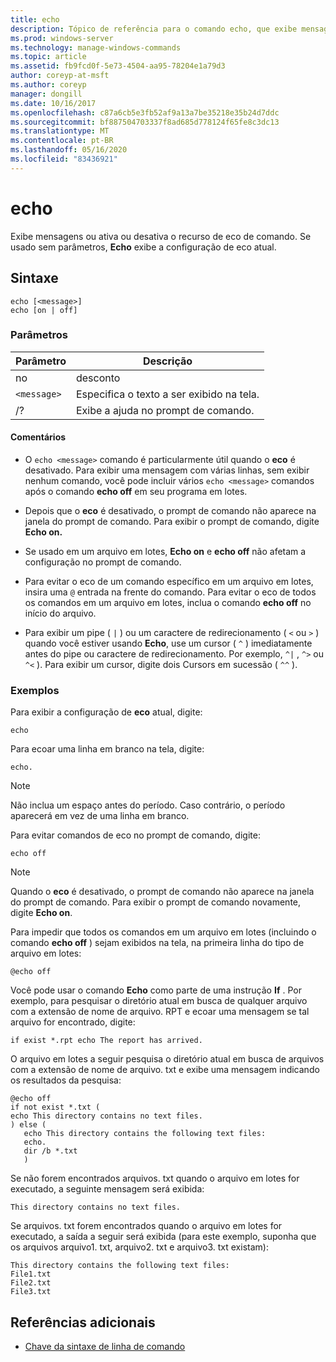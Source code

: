 ```yaml
---
title: echo
description: Tópico de referência para o comando echo, que exibe mensagens ou ativa ou desativa o recurso de eco de comando.
ms.prod: windows-server
ms.technology: manage-windows-commands
ms.topic: article
ms.assetid: fb9fcd0f-5e73-4504-aa95-78204e1a79d3
author: coreyp-at-msft
ms.author: coreyp
manager: dongill
ms.date: 10/16/2017
ms.openlocfilehash: c87a6cb5e3fb52af9a13a7be35218e35b24d7ddc
ms.sourcegitcommit: bf887504703337f8ad685d778124f65fe8c3dc13
ms.translationtype: MT
ms.contentlocale: pt-BR
ms.lasthandoff: 05/16/2020
ms.locfileid: "83436921"
---
```

# <a name="echo"></a>echo

Exibe mensagens ou ativa ou desativa o recurso de eco de comando. Se usado sem parâmetros, **Echo** exibe a configuração de eco atual.

## <a name="syntax"></a>Sintaxe

```
echo [<message>]
echo [on | off]
```

### <a name="parameters"></a>Parâmetros

| Parâmetro | Descrição |
| --------- | ----------- |
| no | desconto | Ativa ou desativa o recurso de eco de comando. O eco de comando está ativado por padrão. |
| `<message>` | Especifica o texto a ser exibido na tela. |
| /? | Exibe a ajuda no prompt de comando. |

#### <a name="remarks"></a>Comentários

- O `echo <message>` comando é particularmente útil quando o **eco** é desativado. Para exibir uma mensagem com várias linhas, sem exibir nenhum comando, você pode incluir vários `echo <message>` comandos após o comando **echo off** em seu programa em lotes.

- Depois que o **eco** é desativado, o prompt de comando não aparece na janela do prompt de comando. Para exibir o prompt de comando, digite **Echo on.**

- Se usado em um arquivo em lotes, **Echo on** e **echo off** não afetam a configuração no prompt de comando.

- Para evitar o eco de um comando específico em um arquivo em lotes, insira uma `@` entrada na frente do comando. Para evitar o eco de todos os comandos em um arquivo em lotes, inclua o comando **echo off** no início do arquivo.

- Para exibir um pipe ( `|` ) ou um caractere de redirecionamento ( `<` ou `>` ) quando você estiver usando **Echo**, use um cursor ( `^` ) imediatamente antes do pipe ou caractere de redirecionamento. Por exemplo, `^|` , `^>` ou `^<` ). Para exibir um cursor, digite dois Cursors em sucessão ( `^^` ).

### <a name="examples"></a>Exemplos

Para exibir a configuração de **eco** atual, digite:

```
echo
```

Para ecoar uma linha em branco na tela, digite:

```
echo.
```

> [!NOTE]
> Não inclua um espaço antes do período. Caso contrário, o período aparecerá em vez de uma linha em branco.

Para evitar comandos de eco no prompt de comando, digite:

```
echo off
```

> [!NOTE]
> Quando o **eco** é desativado, o prompt de comando não aparece na janela do prompt de comando. Para exibir o prompt de comando novamente, digite **Echo on**.

Para impedir que todos os comandos em um arquivo em lotes (incluindo o comando **echo off** ) sejam exibidos na tela, na primeira linha do tipo de arquivo em lotes:

```
@echo off
```

Você pode usar o comando **Echo** como parte de uma instrução **If** . Por exemplo, para pesquisar o diretório atual em busca de qualquer arquivo com a extensão de nome de arquivo. RPT e ecoar uma mensagem se tal arquivo for encontrado, digite:

```
if exist *.rpt echo The report has arrived.
```

O arquivo em lotes a seguir pesquisa o diretório atual em busca de arquivos com a extensão de nome de arquivo. txt e exibe uma mensagem indicando os resultados da pesquisa:

```
@echo off
if not exist *.txt (
echo This directory contains no text files.
) else (
   echo This directory contains the following text files:
   echo.
   dir /b *.txt
   )
```

Se não forem encontrados arquivos. txt quando o arquivo em lotes for executado, a seguinte mensagem será exibida:

```
This directory contains no text files.
```

Se arquivos. txt forem encontrados quando o arquivo em lotes for executado, a saída a seguir será exibida (para este exemplo, suponha que os arquivos arquivo1. txt, arquivo2. txt e arquivo3. txt existam):

```
This directory contains the following text files:
File1.txt
File2.txt
File3.txt
```

## <a name="additional-references"></a>Referências adicionais

- [Chave da sintaxe de linha de comando](command-line-syntax-key.md)
